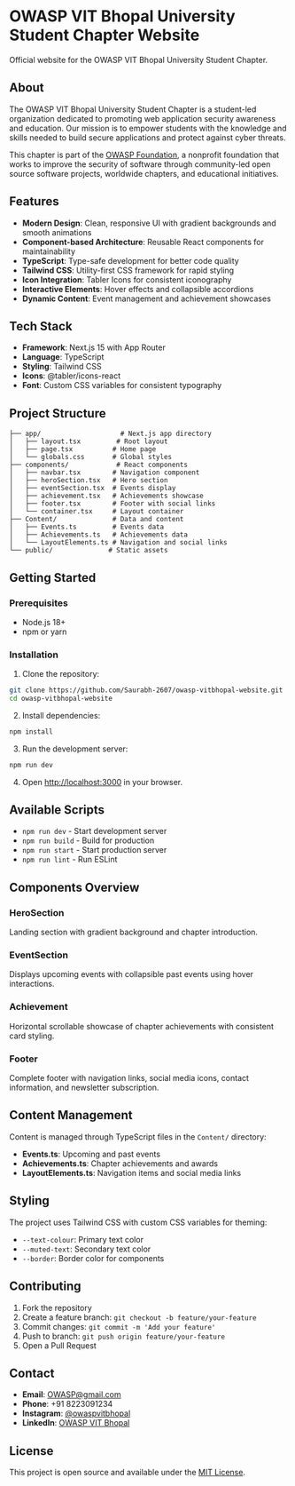 # OWASP VIT Bhopal University Student Chapter Website

Official website for the OWASP VIT Bhopal University Student Chapter.

## About

The OWASP VIT Bhopal University Student Chapter is a student-led organization dedicated to promoting web application security awareness and education. Our mission is to empower students with the knowledge and skills needed to build secure applications and protect against cyber threats.

This chapter is part of the [OWASP Foundation](https://owasp.org/), a nonprofit foundation that works to improve the security of software through community-led open source software projects, worldwide chapters, and educational initiatives.

## Features

- **Modern Design**: Clean, responsive UI with gradient backgrounds and smooth animations
- **Component-based Architecture**: Reusable React components for maintainability
- **TypeScript**: Type-safe development for better code quality
- **Tailwind CSS**: Utility-first CSS framework for rapid styling
- **Icon Integration**: Tabler Icons for consistent iconography
- **Interactive Elements**: Hover effects and collapsible accordions
- **Dynamic Content**: Event management and achievement showcases

## Tech Stack

- **Framework**: Next.js 15 with App Router
- **Language**: TypeScript
- **Styling**: Tailwind CSS
- **Icons**: @tabler/icons-react
- **Font**: Custom CSS variables for consistent typography

## Project Structure

```
├── app/                    # Next.js app directory
│   ├── layout.tsx         # Root layout
│   ├── page.tsx          # Home page
│   └── globals.css       # Global styles
├── components/            # React components
│   ├── navbar.tsx        # Navigation component
│   ├── heroSection.tsx   # Hero section
│   ├── eventSection.tsx  # Events display
│   ├── achievement.tsx   # Achievements showcase
│   ├── footer.tsx        # Footer with social links
│   └── container.tsx     # Layout container
├── Content/              # Data and content
│   ├── Events.ts         # Events data
│   ├── Achievements.ts   # Achievements data
│   └── LayoutElements.ts # Navigation and social links
└── public/              # Static assets
```

## Getting Started

### Prerequisites

- Node.js 18+ 
- npm or yarn

### Installation

1. Clone the repository:
```bash
git clone https://github.com/Saurabh-2607/owasp-vitbhopal-website.git
cd owasp-vitbhopal-website
```

2. Install dependencies:
```bash
npm install
```

3. Run the development server:
```bash
npm run dev
```

4. Open [http://localhost:3000](http://localhost:3000) in your browser.

## Available Scripts

- `npm run dev` - Start development server
- `npm run build` - Build for production
- `npm run start` - Start production server
- `npm run lint` - Run ESLint

## Components Overview

### HeroSection
Landing section with gradient background and chapter introduction.

### EventSection
Displays upcoming events with collapsible past events using hover interactions.

### Achievement
Horizontal scrollable showcase of chapter achievements with consistent card styling.

### Footer
Complete footer with navigation links, social media icons, contact information, and newsletter subscription.

## Content Management

Content is managed through TypeScript files in the `Content/` directory:

- **Events.ts**: Upcoming and past events
- **Achievements.ts**: Chapter achievements and awards
- **LayoutElements.ts**: Navigation items and social media links

## Styling

The project uses Tailwind CSS with custom CSS variables for theming:

- `--text-colour`: Primary text color
- `--muted-text`: Secondary text color
- `--border`: Border color for components

## Contributing

1. Fork the repository
2. Create a feature branch: `git checkout -b feature/your-feature`
3. Commit changes: `git commit -m 'Add your feature'`
4. Push to branch: `git push origin feature/your-feature`
5. Open a Pull Request

## Contact

- **Email**: OWASP@gmail.com
- **Phone**: +91 8223091234
- **Instagram**: [@owaspvitbhopal](https://www.instagram.com/owaspvitbhopal/)
- **LinkedIn**: [OWASP VIT Bhopal](https://www.linkedin.com/company/owasp-vit-bhopal/)

## License

This project is open source and available under the [MIT License](LICENSE).
